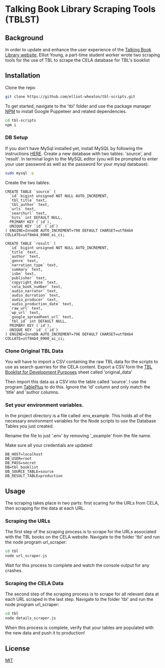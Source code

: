 # Talking Book Library Scraping Tools (TBLST)

## Background

In order to update and enhance the user experience of the [Talking Book Library website](https://www.talkingbooklibrary.ca/tbl-book-list-2/), Elliot Young, a part-time student worker wrote two scraping tools for the use of TBL to scrape the CELA database for TBL's booklist

## Installation
Clone the repo

```bash
git clone https://github.com/elliot-wheaton/tbl-scripts.git
```

To get started, navigate to the 'tbl' folder and use the package manager [NPM](https://docs.npmjs.com/downloading-and-installing-node-js-and-npm) to install Google Puppeteer and related dependencies.

```bash
cd tbl-scripts
npm i
```

### DB Setup
If you don't have MySql installed yet, install MySQL by following the instructions [HERE](https://dev.mysql.com/doc/mysql-installation-excerpt/5.7/en/). Create a new database with two tables: 'source', and 'result'. In terminal login to the MySQL editor (you will be prompted to enter your user password as well as the password for your mysql database):

```bash
sudo mysql -p
```

Create the two tables:

```mysql
CREATE TABLE `source` (
  `id` bigint unsigned NOT NULL AUTO_INCREMENT,
  `tbl_title` text,
  `tbl_author` text,
  `urls` text,
  `searchurl` text,
  `hits` int DEFAULT NULL,
  PRIMARY KEY (`id`),
  UNIQUE KEY `id` (`id`)
) ENGINE=InnoDB AUTO_INCREMENT=790 DEFAULT CHARSET=utf8mb4 COLLATE=utf8mb4_0900_ai_ci;

CREATE TABLE `result` (
  `id` bigint unsigned NOT NULL AUTO_INCREMENT,
  `title` text,
  `author` text,
  `genre` text,
  `narration_type` text,
  `summary` text,
  `isbn` text,
  `publisher` text,
  `copyright_date` text,
  `cela_book_number` text,
  `audio_narrator` text,
  `audio_durration` text,
  `audio_producer` text,
  `audio_production_date` text,
  `raw_url` text,
  `wp_url` text,
  `google_spreadheet_url` text,
  `tbl_id` int DEFAULT NULL,
  PRIMARY KEY (`id`),
  UNIQUE KEY `id` (`id`)
) ENGINE=InnoDB AUTO_INCREMENT=796 DEFAULT CHARSET=utf8mb4 COLLATE=utf8mb4_0900_ai_ci;
```
### Clone Original TBL Data
You will have to import a CSV containing the raw TBL data for the scripts to use as search querries for the CELA content. Export a CSV form the [TBL Booklist for Development Purposes](https://docs.google.com/spreadsheets/d/1TRQAk5UVubXn2JeYWtzwXWDBKQAkfoO1049o9WgoIoQ/edit?usp=sharing) sheet called 'original_data'

Then import this data as a CSV into the table called 'source'. I use the program [TablePlus](https://tableplus.com/) to do this. Ignore the 'id' column and only match the 'title' and 'author columns.

### Set your environment variables.

In the project directory is a file called .env_example. This holds all of the necessary environment variables for the Node scripts to use the Database Tables you just created.

Rename the file to just '.env' by removing '_example' from the file name.

Make sure all your credentials are updated:
```.env
DB_HOST=localhost
DB_USER=root
DB_PASS=secret
DB=tbl_booklist
DB_SOURCE_TABLE=source
DB_RESULT_TABLE=production
```

## Usage
The scraping takes place in two parts: first scaring for the URLs from CELA, then scraping for the data at each URL.
### Scraping the URLs
The first step of the scraping process is to scrape for the URLs associated with the TBL books on the CELA website. Navigate to the folder 'tbl' and run the node program url_scraper:
```bash
cd tbl
node url_scraper.js
```
Wait for this process to complete and watch the console output for any crashes.

### Scraping the CELA Data
The second step of the scraping process is to scrape for all relevant data at each URL scraped in the last step. Navigate to the folder 'tbl' and run the node program url_scraper:
```bash
cd tbl
node details_scraper.js
```
When this process is complete, verify that your tables are populated with the new data and push it to production!

## License
[MIT](https://choosealicense.com/licenses/mit/)